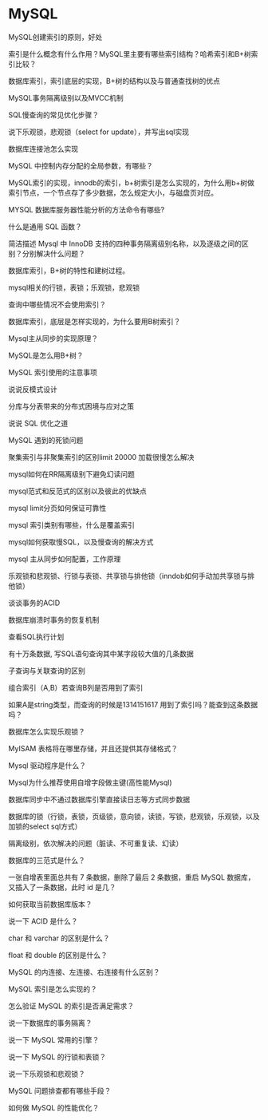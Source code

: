 # MySQL

MySQL创建索引的原则，好处

索引是什么概念有什么作用？MySQL里主要有哪些索引结构？哈希索引和B+树索引比较？

数据库索引，索引底层的实现，B+树的结构以及与普通查找树的优点

MySQL事务隔离级别以及MVCC机制

SQL慢查询的常见优化步骤？

说下乐观锁，悲观锁（select for update），并写出sql实现

数据库连接池怎么实现

MySQL 中控制内存分配的全局参数，有哪些？

MySQL索引的实现，innodb的索引，b+树索引是怎么实现的，为什么用b+树做索引节点，一个节点存了多少数据，怎么规定大小，与磁盘页对应。

MYSQL 数据库服务器性能分析的方法命令有哪些?

什么是通用 SQL 函数？

简洁描述 Mysql 中 InnoDB 支持的四种事务隔离级别名称，以及逐级之间的区别？分别解决什么问题？

数据库索引，B+树的特性和建树过程。

mysql相关的行锁，表锁；乐观锁，悲观锁

查询中哪些情况不会使用索引？

数据库索引，底层是怎样实现的，为什么要用B树索引？

Mysql主从同步的实现原理？

MySQL是怎么用B+树？

MySQL 索引使用的注意事项

说说反模式设计

分库与分表带来的分布式困境与应对之策

说说 SQL 优化之道

MySQL 遇到的死锁问题

聚集索引与非聚集索引的区别limit 20000 加载很慢怎么解决

mysql如何在RR隔离级别下避免幻读问题

mysql范式和反范式的区别以及彼此的优缺点

mysql limit分页如何保证可靠性

mysql 索引类别有哪些，什么是覆盖索引

mysql如何获取慢SQL，以及慢查询的解决方式

mysql 主从同步如何配置，工作原理

乐观锁和悲观锁、行锁与表锁、共享锁与排他锁（inndob如何手动加共享锁与排他锁）

谈谈事务的ACID

数据库崩溃时事务的恢复机制

查看SQL执行计划

有十万条数据, 写SQL语句查询其中某字段较大值的几条数据

子查询与关联查询的区别

组合索引（A,B）若查询B列是否用到了索引

如果A是string类型，而查询的时候是1314151617 用到了索引吗？能查到这条数据吗？

数据库怎么实现乐观锁？

MyISAM 表格将在哪里存储，并且还提供其存储格式？

Mysql 驱动程序是什么？

Mysql为什么推荐使用自增字段做主键(高性能Mysql)

数据库同步中不通过数据库引擎直接读日志等方式同步数据

数据库的锁（行锁，表锁，页级锁，意向锁，读锁，写锁，悲观锁，乐观锁，以及加锁的select sql方式）

隔离级别，依次解决的问题（脏读、不可重复读、幻读）

数据库的三范式是什么？

一张自增表里面总共有 7 条数据，删除了最后 2 条数据，重启 MySQL 数据库，又插入了一条数据，此时 id 是几？

如何获取当前数据库版本？

说一下 ACID 是什么？

char 和 varchar 的区别是什么？

float 和 double 的区别是什么？

MySQL 的内连接、左连接、右连接有什么区别？

MySQL 索引是怎么实现的？

怎么验证 MySQL 的索引是否满足需求？

说一下数据库的事务隔离？

说一下 MySQL 常用的引擎？

说一下 MySQL 的行锁和表锁？

说一下乐观锁和悲观锁？

MySQL 问题排查都有哪些手段？

如何做 MySQL 的性能优化？

